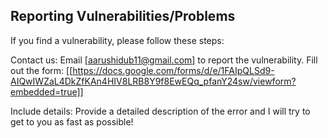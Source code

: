 ## Reporting Vulnerabilities/Problems
If you find a vulnerability, please follow these steps:

Contact us: Email [aarushidub11@gmail.com] to report the vulnerability.
Fill out the form: [[https://docs.google.com/forms/d/e/1FAIpQLSd9-AIQwIWZaL4DkZfKAn4HIV8LRB8Y9f8EwEQq_pfanY24sw/viewform?embedded=true]]

Include details: Provide a detailed description of the error and I will try to get to you as fast as possible!


